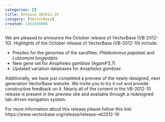```yaml
---
categories: []
title: Release VB2012-10
category: [VectorBase]
created: 1351656000
---
```

<p>We are pleased to announce the October release of VectorBase (VB-2012-10). Highlights of the October release of VectorBase (VB-2012-10) include:</p>
<ul>
<li>Presites for the genomes of the sandflies: <i>Phlebotomus papatasi</i> and <i>Lutzomyia longipalpis</i></li>
<li>New gene set for <i>Anopheles gambiae</i> (AgamP3.7)</li>
<li>Updated variation databases for <i>Anopheles gambiae</i></li>
</ul>

<p>Additionally, we have just completed a preview of the newly-designed, next generation VectorBase website. We invite you to try it out and provide constructive feedback on it. Nearly all of the content in the VB-2012-10 release is present in the preview site and available through a redesigned tab-driven navigation system. </p>

<p>For more information about this release please follow this link: https://www.vectorbase.org/release/release-vb2012-10</p>
